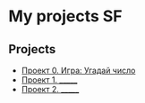 # My projects SF

## Projects

* [Проект 0. Игра: Угадай число](https://github.com/TDubskaia/game_test2/tree/main/project_0)
* [Проект 1. _____](_)
* [Проект 2. _____](_)